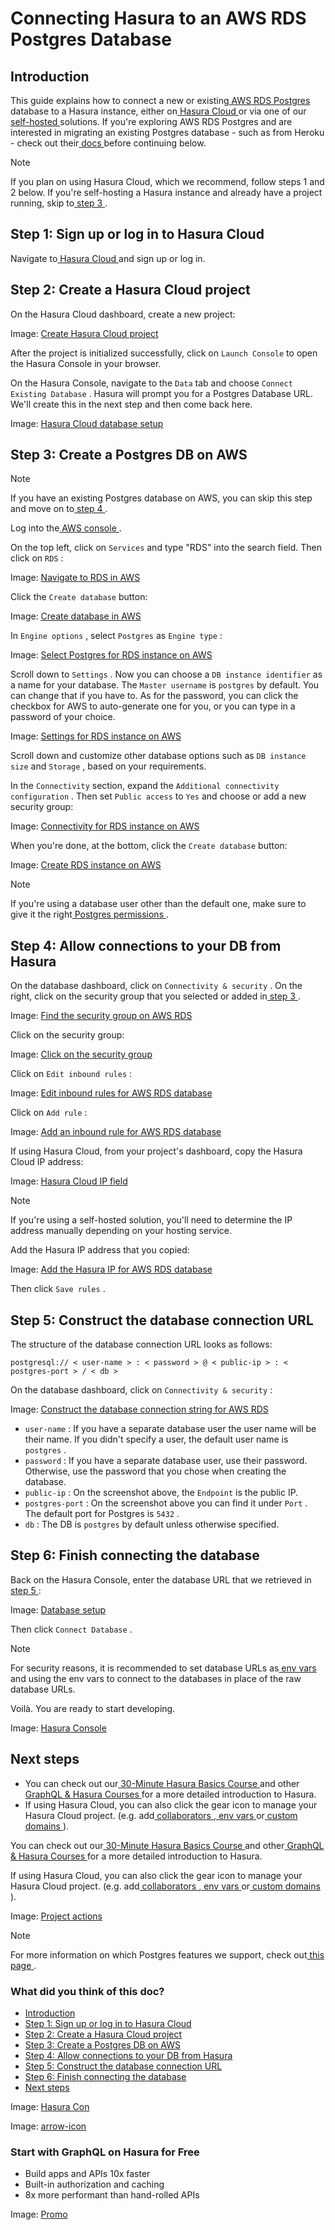 # Connecting Hasura to an AWS RDS Postgres Database

## Introduction​

This guide explains how to connect a new or existing[ AWS RDS Postgres ](https://aws.amazon.com/rds/)database to a
Hasura instance, either on[ Hasura Cloud ](https://cloud.hasura.io?skip_onboarding=true)or via one of our[ self-hosted ](https://hasura.io/docs/latest/deployment/deployment-guides/index/)solutions. If you're exploring AWS RDS Postgres and are
interested in migrating an existing Postgres database - such as from Heroku - check out their[ docs ](https://aws.amazon.com/getting-started/hands-on/move-to-managed/migrate-postgresql-to-amazon-rds/)before
continuing below.

Note

If you plan on using Hasura Cloud, which we recommend, follow steps 1 and 2 below. If you're self-hosting a Hasura
instance and already have a project running, skip to[ step 3 ](https://hasura.io/docs/latest/databases/postgres/aws-postgres/#create-aws-rds-postgres-db/#create-hasura-project-aws-rds-postgres).

## Step 1: Sign up or log in to Hasura Cloud​

Navigate to[ Hasura Cloud ](https://cloud.hasura.io/signup/?pg=docs&plcmt=body&cta=navigate-to-hasura-cloud&tech=default)and sign up or log in.

## Step 2: Create a Hasura Cloud project​

On the Hasura Cloud dashboard, create a new project:

Image: [ Create Hasura Cloud project ](https://hasura.io/docs/assets/images/create-hasura-cloud-project-3b3f2033182d76a59c7cd12dc90fe02b.png)

After the project is initialized successfully, click on `Launch Console` to open the Hasura Console in your browser.

On the Hasura Console, navigate to the `Data` tab and choose `Connect Existing Database` . Hasura will prompt you for a
Postgres Database URL. We'll create this in the next step and then come back here.

Image: [ Hasura Cloud database setup ](https://hasura.io/docs/assets/images/existing-db-setup-0c5807a4a16836b8789e886baee94d37.png)

## Step 3: Create a Postgres DB on AWS​

Note

If you have an existing Postgres database on AWS, you can skip this step and move on to[ step 4 ](https://hasura.io/docs/latest/databases/postgres/aws-postgres/#create-aws-rds-postgres-db/#connect-hasura-aws-pg).

Log into the[ AWS console ](https://console.aws.amazon.com//).

On the top left, click on `Services` and type "RDS" into the search field. Then click on `RDS` :

Image: [ Navigate to RDS in AWS ](https://hasura.io/docs/assets/images/search-for-rds-748f2b54a96f41ecc63deaed3d8f96f3.png)

Click the `Create database` button:

Image: [ Create database in AWS ](https://hasura.io/docs/assets/images/create-database-324a0374c3e53254b3dd84b1fd58d08b.png)

In `Engine options` , select `Postgres` as `Engine type` :

Image: [ Select Postgres for RDS instance on AWS ](https://hasura.io/docs/assets/images/rds-select-postgres-e28d6296549bb97373c608739826d14e.png)

Scroll down to `Settings` . Now you can choose a `DB instance identifier` as a name for your database. The `Master username` is `postgres` by default. You can change that if you have to. As for the password, you can click the
checkbox for AWS to auto-generate one for you, or you can type in a password of your choice.

Image: [ Settings for RDS instance on AWS ](https://hasura.io/docs/assets/images/rds-settings-152cd54f3b0b922613db6ca642e1e99a.png)

Scroll down and customize other database options such as `DB instance size` and `Storage` , based on your requirements.

In the `Connectivity` section, expand the `Additional connectivity configuration` . Then set `Public access` to `Yes` and
choose or add a new security group:

Image: [ Connectivity for RDS instance on AWS ](https://hasura.io/docs/assets/images/rds-connectivity-8944046b6e1064dd5c3cd8a996ea0c90.png)

When you're done, at the bottom, click the `Create database` button:

Image: [ Create RDS instance on AWS ](https://hasura.io/docs/assets/images/rds-click-create-c5758c41bfbea304ba0beada94ee3bc4.png)

Note

If you're using a database user other than the default one, make sure to give it the right[ Postgres permissions ](https://hasura.io/docs/latest/deployment/postgres-requirements/#managed-pg-permissions).

## Step 4: Allow connections to your DB from Hasura​

On the database dashboard, click on `Connectivity & security` . On the right, click on the security group that you
selected or added in[ step 3 ](https://hasura.io/docs/latest/databases/postgres/aws-postgres/#create-aws-rds-postgres-db).

Image: [ Find the security group on AWS RDS ](https://hasura.io/docs/assets/images/find-security-group-f15233c1d23b09567e4d4c6f922c99ac.png)

Click on the security group:

Image: [ Click on the security group ](https://hasura.io/docs/assets/images/select-security-group-f631dd08d3f1b910630f59eec43289ca.png)

Click on `Edit inbound rules` :

Image: [ Edit inbound rules for AWS RDS database ](https://hasura.io/docs/assets/images/inbound-rules-b32e2e1aac008a99f949a8c62cbe36bf.png)

Click on `Add rule` :

Image: [ Add an inbound rule for AWS RDS database ](https://hasura.io/docs/assets/images/add-inbound-rule-d756c5ef35869289d8e0b3824da7b8cf.png)

If using Hasura Cloud, from your project's dashboard, copy the Hasura Cloud IP address:

Image: [ Hasura Cloud IP field ](https://hasura.io/docs/assets/images/hasura-cloud-ip-86181dcc16cbac471b8a2c5237a23b24.png)

Note

If you're using a self-hosted solution, you'll need to determine the IP address manually depending on your hosting
service.

Add the Hasura IP address that you copied:

Image: [ Add the Hasura IP for AWS RDS database ](https://hasura.io/docs/assets/images/add-hasura-ip-6c5348dd912501abe6b8958ea662bcc2.png)

Then click `Save rules` .

## Step 5: Construct the database connection URL​

The structure of the database connection URL looks as follows:

`postgresql:// < user-name > : < password > @ < public-ip > : < postgres-port > / < db >`

On the database dashboard, click on `Connectivity & security` :

Image: [ Construct the database connection string for AWS RDS ](https://hasura.io/docs/assets/images/get-db-connection-string-6a1aa55a7074d7e71758e184c6eec4d2.png)

- `user-name` : If you have a separate database user the user name will be their name. If you didn't specify a user, the
default user name is `postgres` .
- `password` : If you have a separate database user, use their password. Otherwise, use the password that you chose when
creating the database.
- `public-ip` : On the screenshot above, the `Endpoint` is the public IP.
- `postgres-port` : On the screenshot above you can find it under `Port` . The default port for Postgres is `5432` .
- `db` : The DB is `postgres` by default unless otherwise specified.


## Step 6: Finish connecting the database​

Back on the Hasura Console, enter the database URL that we retrieved in[ step 5 ](https://hasura.io/docs/latest/databases/postgres/aws-postgres/#construct-db-url-aws-postgres):

Image: [ Database setup ](https://hasura.io/docs/assets/images/connect-db-cloud-aa46779320727922ac336e595a0b2200.png)

Then click `Connect Database` .

Note

For security reasons, it is recommended to set database URLs as[ env vars ](https://hasura.io/docs/latest/hasura-cloud/projects/env-vars/)and
using the env vars to connect to the databases in place of the raw database URLs.

Voilà. You are ready to start developing.

Image: [ Hasura Console ](https://hasura.io/docs/assets/images/hasura-console-5685707ef939a6ca7cc2c5fb6ed7dda8.png)

## Next steps​

- You can check out our[ 30-Minute Hasura Basics Course ](https://hasura.io/learn/graphql/hasura/introduction/)and other[ GraphQL & Hasura Courses ](https://hasura.io/learn/)for a more detailed introduction to Hasura.
- If using Hasura Cloud, you can also click the gear icon to manage your Hasura Cloud project. (e.g. add[ collaborators ](https://hasura.io/docs/latest/hasura-cloud/projects/collaborators/),[ env vars ](https://hasura.io/docs/latest/hasura-cloud/projects/env-vars/)or[ custom domains ](https://hasura.io/docs/latest/hasura-cloud/domains/)).


You can check out our[ 30-Minute Hasura Basics Course ](https://hasura.io/learn/graphql/hasura/introduction/)and other[ GraphQL & Hasura Courses ](https://hasura.io/learn/)for a more detailed introduction to Hasura.

If using Hasura Cloud, you can also click the gear icon to manage your Hasura Cloud project. (e.g. add[ collaborators ](https://hasura.io/docs/latest/hasura-cloud/projects/collaborators/),[ env vars ](https://hasura.io/docs/latest/hasura-cloud/projects/env-vars/)or[ custom domains ](https://hasura.io/docs/latest/hasura-cloud/domains/)).

Image: [ Project actions ](https://hasura.io/docs/assets/images/project-manage-5b37a214a39b39b6287136606da021c4.png)

Note

For more information on which Postgres features we support, check out[ this page ](https://hasura.io/docs/latest/databases/feature-support/).

### What did you think of this doc?

- [ Introduction ](https://hasura.io/docs/latest/databases/postgres/aws-postgres/#create-aws-rds-postgres-db/#introduction)
- [ Step 1: Sign up or log in to Hasura Cloud ](https://hasura.io/docs/latest/databases/postgres/aws-postgres/#create-aws-rds-postgres-db/#step-1-sign-up-or-log-in-to-hasura-cloud)
- [ Step 2: Create a Hasura Cloud project ](https://hasura.io/docs/latest/databases/postgres/aws-postgres/#create-aws-rds-postgres-db/#create-hasura-project-aws-rds-postgres)
- [ Step 3: Create a Postgres DB on AWS ](https://hasura.io/docs/latest/databases/postgres/aws-postgres/#create-aws-rds-postgres-db/#create-aws-rds-postgres-db)
- [ Step 4: Allow connections to your DB from Hasura ](https://hasura.io/docs/latest/databases/postgres/aws-postgres/#create-aws-rds-postgres-db/#connect-hasura-aws-pg)
- [ Step 5: Construct the database connection URL ](https://hasura.io/docs/latest/databases/postgres/aws-postgres/#create-aws-rds-postgres-db/#construct-db-url-aws-postgres)
- [ Step 6: Finish connecting the database ](https://hasura.io/docs/latest/databases/postgres/aws-postgres/#create-aws-rds-postgres-db/#step-6-finish-connecting-the-database)
- [ Next steps ](https://hasura.io/docs/latest/databases/postgres/aws-postgres/#create-aws-rds-postgres-db/#next-steps)


Image: [ Hasura Con ](https://res.cloudinary.com/dh8fp23nd/image/upload/v1686154570/hasura-con-2023/has-con-light-date_r2a2ud.png)

Image: [ arrow-icon ](https://res.cloudinary.com/dh8fp23nd/image/upload/v1683723549/main-web/chevron-right_ldbi7d.png)

### Start with GraphQL on Hasura for Free

- Build apps and APIs 10x faster
- Built-in authorization and caching
- 8x more performant than hand-rolled APIs


Image: [ Promo ](https://hasura.io/docs/assets/images/hasura-free-ff60e409244e0ea12b5a3045d1a9096b.png)
